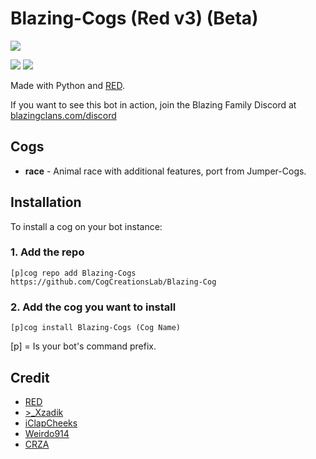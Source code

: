 # Blazing-Cogs (Red v3) (Beta)
<img src="https://i.imgur.com/bsc5CRS.png">

[<img src="https://discordapp.com/api/guilds/374596069989810176/widget.png?style=shield">](https;//invite.gg/blazing) [<img       src="https://img.shields.io/badge/discord-py-blue.svg">](https://github.com/Rapptz/discord.py)

Made with Python and [RED](https://github.com/Cog-Creators/Red-DiscordBot).

If you want to see this bot in action, join the Blazing Family Discord at [blazingclans.com/discord](http://discord.gg/Cvwx8RJ)


## Cogs


 * **race** - Animal race with additional features, port from Jumper-Cogs.


## Installation

To install a cog on your bot instance:

### 1. Add the repo

`[p]cog repo add Blazing-Cogs https://github.com/CogCreationsLab/Blazing-Cog`

### 2. Add the cog you want to install

`[p]cog install Blazing-Cogs (Cog Name)`

[p] = Is your bot's command prefix.


## Credit

* [RED](https://github.com/Cog-Creators/Red-DiscordBot)
* [>_Xzadik](https://github.com/XzadikApple)
* [iClapCheeks](https://github.com/iclapcheeks)
* [Weirdo914](https://github.com/Weirdo914)
* [CRZA](https://github.com/CRZA5)
